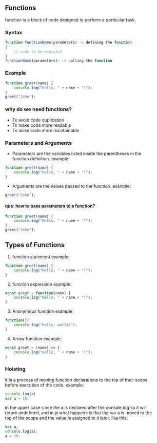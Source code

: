 ## Functions 
function is a block of code designed to perform a particular task.

### Syntax
```javascript
function functionName(parameters) -> defining the function
{
    // code to be executed
}
functionName(parameters); -> calling the function
```

### Example
```javascript
function greet(name) {
    console.log("Hello, " + name + "!");
}
greet("John");
```

### why do we need functions?
- To avoid code duplication
- To make code more readable
- To make code more maintainable

### Parameters and Arguments
- Parameters are the variables listed inside the parentheses in the function definition.
example:
```javascript
function greet(name) {
    console.log("Hello, " + name + "!");
}
```
- Arguments are the values passed to the function.
example:
```javascript
greet("John");
```

#### que: how to pass parameters to a function?
```javascript
function greet(name) {
    console.log("Hello, " + name + "!");
}
greet("John");
```

## Types of Functions

1. function statement
example:
```javascript
function greet(name) {
    console.log("Hello, " + name + "!");
}
```
2. function expression
example:
```javascript
const greet = function(name) {
    console.log("Hello, " + name + "!");
}
```
3. Anonymous function
example:
```javascript
function(){
    console.log("Hello, world!");
}
```
4. Arrow function
example:
```javascript
const greet = (name) => {
    console.log("Hello, " + name + "!");
}
```
### Hoisting
it is a process of moving function declarations to the top of their scope before execution of the code.
example:
```javascript
console.log(a)
var a = 10;
```
in the upper case since the a is declared after the console.log so it will return undefined, and in js what happens is that the var a is moved to the top of the scope and the value is assigned to it later.
like this:
```javascript
var a;
console.log(a);
a = 10;
```